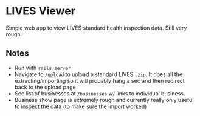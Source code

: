 # LIVES Viewer

Simple web app to view LIVES standard health inspection data.
Still very rough.

## Notes
- Run with `rails server`
- Navigate to `/upload` to upload a standard LIVES `.zip`. It does all the
  extracting/importing so it will probably hang a sec and then redirect back to
  the upload page
- See list of businesses at `/businesses` w/ links to individual business.
- Business show page is extremely rough and currently really only useful to
  inspect the data (to make sure the import worked)
